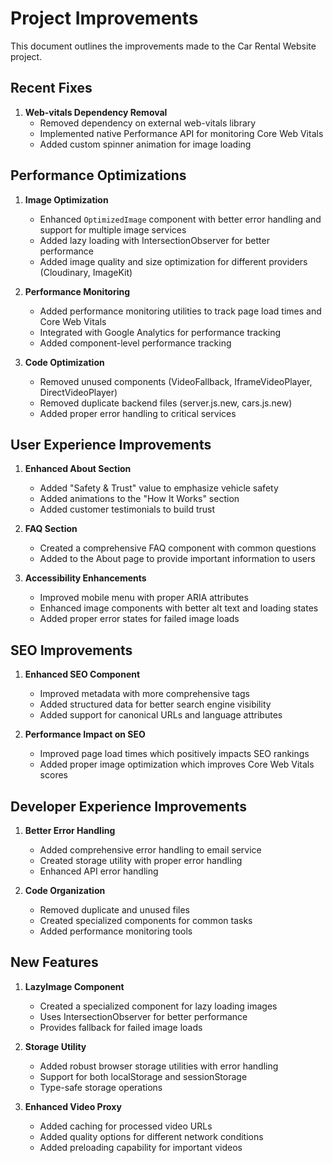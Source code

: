 # Project Improvements

This document outlines the improvements made to the Car Rental Website project.

## Recent Fixes

1. **Web-vitals Dependency Removal**
   - Removed dependency on external web-vitals library
   - Implemented native Performance API for monitoring Core Web Vitals
   - Added custom spinner animation for image loading

## Performance Optimizations

1. **Image Optimization**
   - Enhanced `OptimizedImage` component with better error handling and support for multiple image services
   - Added lazy loading with IntersectionObserver for better performance
   - Added image quality and size optimization for different providers (Cloudinary, ImageKit)

2. **Performance Monitoring**
   - Added performance monitoring utilities to track page load times and Core Web Vitals
   - Integrated with Google Analytics for performance tracking
   - Added component-level performance tracking

3. **Code Optimization**
   - Removed unused components (VideoFallback, IframeVideoPlayer, DirectVideoPlayer)
   - Removed duplicate backend files (server.js.new, cars.js.new)
   - Added proper error handling to critical services

## User Experience Improvements

1. **Enhanced About Section**
   - Added "Safety & Trust" value to emphasize vehicle safety
   - Added animations to the "How It Works" section
   - Added customer testimonials to build trust

2. **FAQ Section**
   - Created a comprehensive FAQ component with common questions
   - Added to the About page to provide important information to users

3. **Accessibility Enhancements**
   - Improved mobile menu with proper ARIA attributes
   - Enhanced image components with better alt text and loading states
   - Added proper error states for failed image loads

## SEO Improvements

1. **Enhanced SEO Component**
   - Improved metadata with more comprehensive tags
   - Added structured data for better search engine visibility
   - Added support for canonical URLs and language attributes

2. **Performance Impact on SEO**
   - Improved page load times which positively impacts SEO rankings
   - Added proper image optimization which improves Core Web Vitals scores

## Developer Experience Improvements

1. **Better Error Handling**
   - Added comprehensive error handling to email service
   - Created storage utility with proper error handling
   - Enhanced API error handling

2. **Code Organization**
   - Removed duplicate and unused files
   - Created specialized components for common tasks
   - Added performance monitoring tools

## New Features

1. **LazyImage Component**
   - Created a specialized component for lazy loading images
   - Uses IntersectionObserver for better performance
   - Provides fallback for failed image loads

2. **Storage Utility**
   - Added robust browser storage utilities with error handling
   - Support for both localStorage and sessionStorage
   - Type-safe storage operations

3. **Enhanced Video Proxy**
   - Added caching for processed video URLs
   - Added quality options for different network conditions
   - Added preloading capability for important videos
